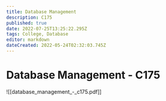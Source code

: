 ```yaml
---
title: Database Management
description: C175
published: true
date: 2022-07-25T13:25:22.295Z
tags: College, Database
editor: markdown
dateCreated: 2022-05-24T02:32:03.745Z
---
```

# Database Management - C175
![[database_management_-_c175.pdf]]